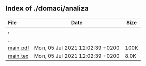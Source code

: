 ## Index of ./domaci/analiza

File | Date | Size
:--- | --- | ---
[.](.) | |
[..](..) | |
[main.pdf](main.pdf) | Mon, 05 Jul 2021 12:02:39 +0200 | 100K
[main.tex](main.tex) | Mon, 05 Jul 2021 12:02:39 +0200 | 8.0K
